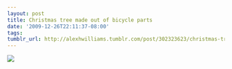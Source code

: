 ```yaml
---
layout: post
title: Christmas tree made out of bicycle parts
date: '2009-12-26T22:11:37-08:00'
tags: 
tumblr_url: http://alexhwilliams.tumblr.com/post/302323623/christmas-tree-made-out-of-bicycle-parts
---
```

<img src="http://www.tumblr.com/photo/1280/alexhwilliams/302323623/1/tumblr_kvarvdhwKj1qz5a5a"/>
